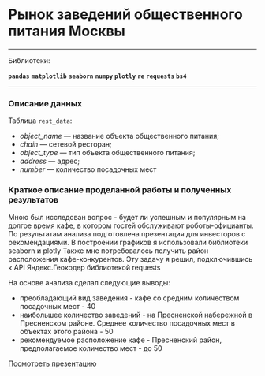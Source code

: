 # Рынок заведений общественного питания Москвы

---

Библиотеки:

**`pandas`**  **`matplotlib`**  **`seaborn`**  **`numpy`  `plotly`  `re`  `requests`  `bs4`**

---

### Описание данных

Таблица `rest_data`:

- *object_name* — название объекта общественного питания;
- *chain* — сетевой ресторан;
- *object_type* — тип объекта общественного питания;
- *address* — адрес;
- *number* — количество посадочных мест

### Краткое описание проделанной работы и полученных результатов

Мною был исследован вопрос - будет ли успешным и популярным на долгое время кафе, в котором гостей обслуживают роботы-официанты. По результатам анализа подготовлена презентация для инвесторов с рекомендациями. В построении графиков я использовали библиотеки seaborn и plotly Также мне потребовалось получить район расположения кафе-конкурентов. Эту задачу я решил, подключившись к API Яндекс.Геокодер библиотекой requests

На основе анализа сделал следующие выводы:

- преобладающий вид заведения - кафе со средним количеством посадочных мест - 40
- наибольшее количество заведений - на Пресненской набережной в Пресненском районе. Среднее количество посадочных мест в объектах этого района - 50
- рекомендуемое расположение кафе - Пресненский район, предполагаемое количество мест - до 50

[Посмотреть презентацию](https://github.com/itstony-k/ya_praktikum/blob/master/08_Moscow_rests/8_Presentation.pdf)
